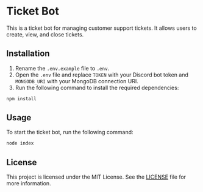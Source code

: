 # Ticket Bot

This is a ticket bot for managing customer support tickets. It allows users to create, view, and close tickets.

## Installation

1. Rename the `.env.example` file to `.env`.
2. Open the `.env` file and replace `TOKEN` with your Discord bot token and `MONGODB_URI` with your MongoDB connection URI.
3. Run the following command to install the required dependencies:

```bash
npm install
```

## Usage

To start the ticket bot, run the following command:

```bash
node index
```

## License

This project is licensed under the MIT License. See the [LICENSE](LICENSE) file for more information.
